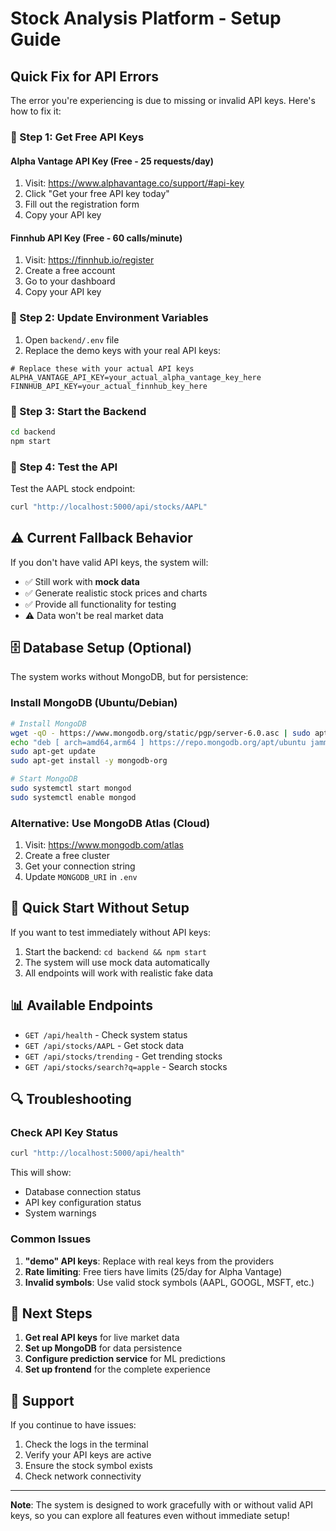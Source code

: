# Stock Analysis Platform - Setup Guide

## Quick Fix for API Errors

The error you're experiencing is due to missing or invalid API keys. Here's how to fix it:

### 🔧 Step 1: Get Free API Keys

#### Alpha Vantage API Key (Free - 25 requests/day)
1. Visit: https://www.alphavantage.co/support/#api-key
2. Click "Get your free API key today"
3. Fill out the registration form
4. Copy your API key

#### Finnhub API Key (Free - 60 calls/minute)
1. Visit: https://finnhub.io/register
2. Create a free account
3. Go to your dashboard
4. Copy your API key

### 🔧 Step 2: Update Environment Variables

1. Open `backend/.env` file
2. Replace the demo keys with your real API keys:

```env
# Replace these with your actual API keys
ALPHA_VANTAGE_API_KEY=your_actual_alpha_vantage_key_here
FINNHUB_API_KEY=your_actual_finnhub_key_here
```

### 🔧 Step 3: Start the Backend

```bash
cd backend
npm start
```

### 🔧 Step 4: Test the API

Test the AAPL stock endpoint:
```bash
curl "http://localhost:5000/api/stocks/AAPL"
```

## ⚠️ Current Fallback Behavior

If you don't have valid API keys, the system will:
- ✅ Still work with **mock data**
- ✅ Generate realistic stock prices and charts
- ✅ Provide all functionality for testing
- ⚠️ Data won't be real market data

## 🗄️ Database Setup (Optional)

The system works without MongoDB, but for persistence:

### Install MongoDB (Ubuntu/Debian)
```bash
# Install MongoDB
wget -qO - https://www.mongodb.org/static/pgp/server-6.0.asc | sudo apt-key add -
echo "deb [ arch=amd64,arm64 ] https://repo.mongodb.org/apt/ubuntu jammy/mongodb-org/6.0 multiverse" | sudo tee /etc/apt/sources.list.d/mongodb-org-6.0.list
sudo apt-get update
sudo apt-get install -y mongodb-org

# Start MongoDB
sudo systemctl start mongod
sudo systemctl enable mongod
```

### Alternative: Use MongoDB Atlas (Cloud)
1. Visit: https://www.mongodb.com/atlas
2. Create a free cluster
3. Get your connection string
4. Update `MONGODB_URI` in `.env`

## 🚀 Quick Start Without Setup

If you want to test immediately without API keys:

1. Start the backend: `cd backend && npm start`
2. The system will use mock data automatically
3. All endpoints will work with realistic fake data

## 📊 Available Endpoints

- `GET /api/health` - Check system status
- `GET /api/stocks/AAPL` - Get stock data
- `GET /api/stocks/trending` - Get trending stocks
- `GET /api/stocks/search?q=apple` - Search stocks

## 🔍 Troubleshooting

### Check API Key Status
```bash
curl "http://localhost:5000/api/health"
```

This will show:
- Database connection status
- API key configuration status
- System warnings

### Common Issues

1. **"demo" API keys**: Replace with real keys from the providers
2. **Rate limiting**: Free tiers have limits (25/day for Alpha Vantage)
3. **Invalid symbols**: Use valid stock symbols (AAPL, GOOGL, MSFT, etc.)

## 🎯 Next Steps

1. **Get real API keys** for live market data
2. **Set up MongoDB** for data persistence
3. **Configure prediction service** for ML predictions
4. **Set up frontend** for the complete experience

## 📧 Support

If you continue to have issues:
1. Check the logs in the terminal
2. Verify your API keys are active
3. Ensure the stock symbol exists
4. Check network connectivity

---

**Note**: The system is designed to work gracefully with or without valid API keys, so you can explore all features even without immediate setup!